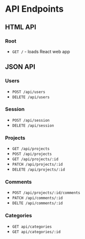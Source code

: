 # API Endpoints

## HTML API

### Root

- `GET /` - loads React web app

## JSON API

### Users

- `POST /api/users`
- `DELETE /api/users`

### Session

- `POST /api/session`
- `DELETE /api/session`

### Projects

- `GET /api/projects`
- `POST /api/projects`
- `GET /api/projects/:id`
- `PATCH /api/projects/:id`
- `DELETE /api/projects/:id`

### Comments

- `POST /api/projects/:id/comments`
- `PATCH /api/comments/:id`
- `DELTE /api/comments/:id`

### Categories

- `GET api/categories`
- `GET api/categories/:id` 
